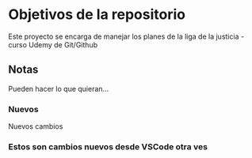 # Objetivos de la repositorio

Este proyecto se encarga de manejar los planes de la liga de la justicia - curso Udemy de Git/Github


## Notas
Pueden hacer lo que quieran...

### Nuevos
Nuevos cambios

### Estos son cambios nuevos desde VSCode otra ves
